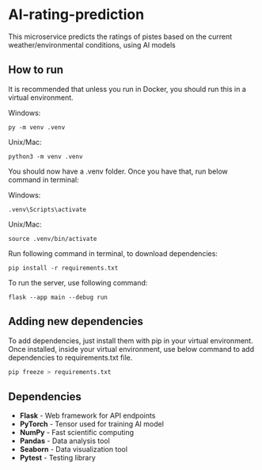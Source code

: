 # AI-rating-prediction
This microservice predicts the ratings of pistes based on the current weather/environmental conditions, using AI models

## How to run

It is recommended that unless you run in Docker, you should run this in a virtual environment.

Windows:

```
py -m venv .venv
```

Unix/Mac:
```
python3 -m venv .venv
```

You should now have a .venv folder.
Once you have that, run below command in terminal:

Windows:
```
.venv\Scripts\activate
```

Unix/Mac:
```
source .venv/bin/activate
```

Run following command in terminal, to download dependencies:
```
pip install -r requirements.txt
```

To run the server, use following command:
```
flask --app main --debug run 
```

## Adding new dependencies
To add dependencies, just install them with pip in your virtual environment. Once installed, inside your virtual environment, use below command to add dependencies to requirements.txt file.
```py
pip freeze > requirements.txt
```

## Dependencies
- <strong>Flask</strong> - Web framework for API endpoints
- <strong>PyTorch</strong> - Tensor used for training AI model
- <strong>NumPy</strong> - Fast scientific computing
- <strong>Pandas</strong> - Data analysis tool
- <strong>Seaborn</strong> - Data visualization tool
- <strong>Pytest</strong> - Testing library